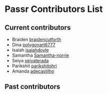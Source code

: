 # Passr Contributors List

## Current contributors

-   Braiden [braidencutforth](https://github.com/braidencutforth)
-   Dina [polygonart6777](https://github.com/polygonart6777)
-   Isaiah [isaiahdoyle](https://github.com/isaiahdoyle)
-   Samantha [Samantha-norrie](https://github.com/Samantha-norrie)
-   Seiya [seiyaterada](https://github.com/seiyaterada/)
-   Parikshit [parikshitohri](https://github.com/parikshitohri)
-	Amanda [adecastilho](https://github.com/adecastilho)

## Past contributors
